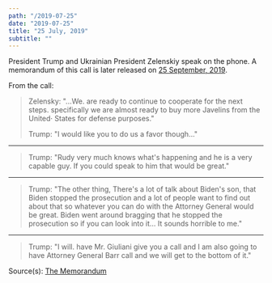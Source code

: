 ```yaml
---
path: "/2019-07-25"
date: "2019-07-25"
title: "25 July, 2019"
subtitle: ""
---
```


President Trump and Ukrainian President Zelenskiy speak on the phone. A memorandum of this call is later released on <a href="#2019-09-25">25 September, 2019</a>.

From the call:

> Zelensky: "...We. are ready to continue to cooperate for the next steps. specifically we are almost ready to buy more Javelins from the United· States for defense purposes."
>
> Trump: "I would like you to do us a favor though..."
---
> Trump: "Rudy very much knows what's happening and he is a very capable guy. If you could speak to him that would be great."
---
> Trump: "The other thing, There's a lot of talk about Biden's son, that Biden stopped the prosecution and a lot of people want to find out about that so whatever you can do with the Attorney General would be great. Biden went around bragging that he stopped the prosecution so if you can look into it... It sounds horrible to me."
---
> Trump: "I will. have Mr. Giuliani give you a call and I am also going to have Attorney General Barr call and we will get to the bottom of it."

<span class="sources">
Source(s): <a href="https://www.whitehouse.gov/wp-content/uploads/2019/09/Unclassified09.2019.pdf" target="_blank" rel="noopener noreferrer">The Memorandum</a>
</span>
